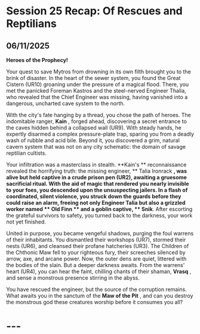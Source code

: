 # Session 25 Recap: Of Rescues and Reptilians
## **06/11/2025**
 **Heroes of the Prophecy\!**

Your quest to save Mytros from drowning in its own filth brought you to the brink of disaster. In the heart of the sewer system, you found the Great Cistern (UR10) groaning under the pressure of a magical flood. There, you met the panicked Foreman Kastros and the steel-nerved Engineer Thalia, who revealed that the Chief Engineer was missing, having vanished into a dangerous, uncharted cave system to the north.

With the city's fate hanging by a thread, you chose the path of heroes. The indomitable ranger, **Kain** , forged ahead, discovering a secret entrance to the caves hidden behind a collapsed wall (UR9). With steady hands, he expertly disarmed a complex pressure-plate trap, sparing you from a deadly wash of rubble and acid bile. Beyond it, you discovered a grim, natural cavern system that was not on any city schematic: the domain of savage reptilian cultists.

Your infiltration was a masterclass in stealth. **Kain's ** reconnaissance revealed the horrifying truth: the missing engineer, ** Talia Ironrack **, was alive but held captive in a crude prison pen (UR2), awaiting a gruesome sacrificial ritual. With the aid of magic that rendered you nearly invisible to your foes, you descended upon the unsuspecting jailers. In a flash of coordinated, silent violence, you struck down the guards before they could raise an alarm, freeing not only Engineer Talia but also a grizzled worker named ** Old Finn ** and a goblin captive, ** Snik**. After escorting the grateful survivors to safety, you turned back to the darkness, your work not yet finished.

United in purpose, you became vengeful shadows, purging the foul warrens of their inhabitants. You dismantled their workshops (UR7), stormed their nests (UR6), and cleansed their profane hatcheries (UR3). The Children of the Chthonic Maw fell to your righteous fury, their screeches silenced by arrow, axe, and arcane power. Now, the outer dens are quiet, littered with the bodies of the slain. But a deeper darkness awaits. From the warrens' heart (UR4), you can hear the faint, chilling chants of their shaman, **Vrasq** , and sense a monstrous presence stirring in the abyss.

You have rescued the engineer, but the source of the corruption remains. What awaits you in the sanctum of the **Maw of the Pit** , and can you destroy the monstrous god these creatures worship before it consumes you all?

# ---
